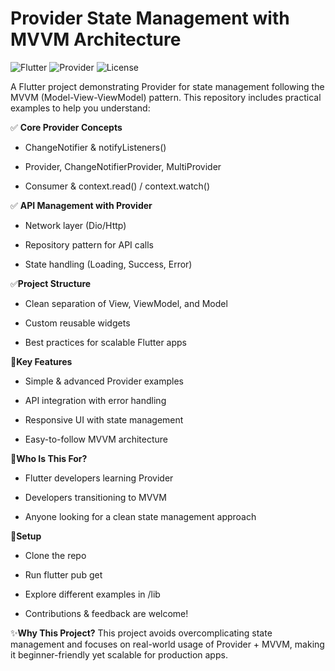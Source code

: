 # **Provider State Management with MVVM Architecture**
![Flutter](https://img.shields.io/badge/Flutter-3.19-blue?logo=flutter)
![Provider](https://img.shields.io/badge/State_Management-Provider-green)
![License](https://img.shields.io/badge/License-MIT-orange)

A Flutter project demonstrating Provider for state management following the MVVM (Model-View-ViewModel) pattern. This repository includes practical examples to help you understand:

✅ **Core Provider Concepts**

  * ChangeNotifier & notifyListeners()

  * Provider, ChangeNotifierProvider, MultiProvider

  * Consumer & context.read() / context.watch()

✅ **API Management with Provider**

  * Network layer (Dio/Http)

  * Repository pattern for API calls

  * State handling (Loading, Success, Error)

✅**Project Structure**

  * Clean separation of View, ViewModel, and Model

  * Custom reusable widgets

  * Best practices for scalable Flutter apps

📌**Key Features**
  * Simple & advanced Provider examples

  * API integration with error handling

  * Responsive UI with state management
  
  * Easy-to-follow MVVM architecture

🚀**Who Is This For?**
  * Flutter developers learning Provider

  * Developers transitioning to MVVM

  * Anyone looking for a clean state management approach

🔧**Setup**
  * Clone the repo

  * Run flutter pub get

  * Explore different examples in /lib

  * Contributions & feedback are welcome!

✨**Why This Project?**
  This project avoids overcomplicating state management and focuses on real-world usage of Provider + MVVM, making it beginner-friendly yet scalable for production apps.
